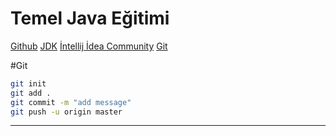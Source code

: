 # Temel Java Eğitimi
[Github](https://github.com/zeynepgltn/Java.git)
[JDK](https://www.oracle.com/java/technologies/downloads/#jdk25-windows)
[İntellij İdea Community](https://www.jetbrains.com/idea/download/?section=windows)
[Git](https://git-scm.com/downloads)

#Git

```sh
git init
git add .
git commit -m "add message"
git push -u origin master
```

---
